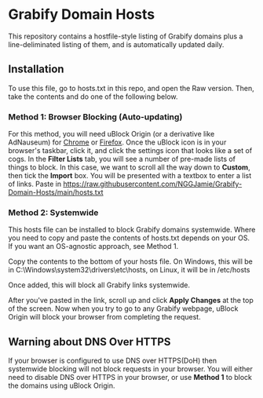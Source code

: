 
# Grabify Domain Hosts
This repository contains a hostfile-style listing of Grabify domains plus a line-deliminated listing of them, and is automatically updated daily. 

## Installation
To use this file, go to hosts.txt in this repo, and open the Raw version. Then, take the contents and do one of the following below.

### Method 1: Browser Blocking (Auto-updating)
For this method, you will need uBlock Origin (or a derivative like AdNauseum) for [Chrome](https://chrome.google.com/webstore/detail/ublock-origin/cjpalhdlnbpafiamejdnhcphjbkeiagm) or [Firefox](https://addons.mozilla.org/en-US/firefox/addon/ublock-origin/?utm_source=addons.mozilla.org&utm_medium=referral&utm_content=homepage-collection-featured). Once the uBlock icon is in your browser's taskbar, click it, and click the settings icon that looks like a set of cogs. In the **Filter Lists** tab, you will see a number of pre-made lists of things to block. In this case, we want to scroll all the way down to **Custom**, then tick the **Import** box. You will be presented with a textbox to enter a list of links. Paste in https://raw.githubusercontent.com/NGGJamie/Grabify-Domain-Hosts/main/hosts.txt

### Method 2: Systemwide
This hosts file can be installed to block Grabify domains systemwide. Where you need to copy and paste the contents of hosts.txt depends on your OS. If you want an OS-agnostic approach, see Method 1.

Copy the contents to the bottom of your hosts file. On Windows, this will be in C:\Windows\system32\drivers\etc\hosts, on Linux, it will be in /etc/hosts

Once added, this will block all Grabify links systemwide.



After you've pasted in the link, scroll up and click **Apply Changes** at the top of the screen. Now when you try to go to any Grabify webpage, uBlock Origin will block your browser from completing the request.

## Warning about DNS Over HTTPS
If your browser is configured to use DNS over HTTPS(DoH) then systemwide blocking will not block requests in your browser. You will either need to disable DNS over HTTPS in your browser, or use **Method 1** to block the domains using uBlock Origin.

